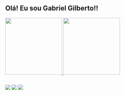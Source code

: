 ## Olá! Eu sou Gabriel Gilberto!! 
 <div>
  <a href="https://github.com/gabrieleight">
  <img height="180em" src="https://github-readme-stats.vercel.app/api?username=gabrieleight&show_icons=true&theme=black&include_all_commits=true&count_private=true"/>
  <img height="180em" src="https://github-readme-stats.vercel.app/api/top-langs/?username=gabrieleight&layout=compact&langs_count=16&theme=black"/>
<div>
  
  ##
  
  <div>
  <a href = "mailto: gabrielgilberto@fisica.ufc.br"><img src="https://img.shields.io/badge/-Gmail-%23EA4335?style=for-the-badge&logo=gmail&logoColor=white" target="_blank"></a>
  <a href="https://www.linkedin.com/in/gabrieleight" target="_blank"><img src="https://img.shields.io/badge/-LinkedIn-%230077B5?style=for-the-badge&logo=linkedin&logoColor=white" target="_blank"></a>
  <a href="https://instagram.com/gabrieloliveiraa1_" target="_blank"><img src="https://img.shields.io/badge/-Instagram-%23E4405F?style=for-the-badge&logo=instagram&logoColor=white" target="_blank"></a>
</div>
